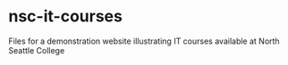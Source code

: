 # nsc-it-courses
Files for a demonstration website illustrating IT courses available at North Seattle College
